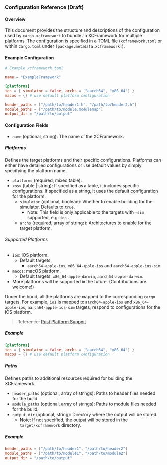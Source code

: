 ### Configuration Reference (Draft)

#### Overview

This document provides the structure and descriptions of the configuration used by `cargo-xcframework` to bundle an XCFramework for multiple platforms. The configuration is specified in a TOML file (`xcframework.toml` or within `Cargo.toml` under `[package.metadata.xcframework]`).

#### Example Configuration

```toml
# Example xcframework.toml

name = "ExampleFramework"

[platforms]
ios = { simulator = false, archs = ["aarch64", "x86_64"] }
macos = {} # use default platform configuration

header_paths = ["/path/to/header1.h", "/path/to/header2.h"]
module_paths = ["/path/to/module.modulemap"]
output_dir = "/path/to/output"
```

#### Configuration Fields

- `name` (optional, string): The name of the XCFramework.

##### Platforms

Defines the target platforms and their specific configurations. Platforms can either have detailed configurations or use default values by simply specifying the platform name.

- `platforms` (required, mixed table):
- `<os>` (table | string): If specified as a table, it includes specific configurations. If specified as a string, it uses the default configuration for the platform.
  - `simulator` (optional, boolean): Whether to enable building for the simulator. Defaults to `true`.
    - Note: This field is only applicable to the targets with `-sim` supported, e.g: `ios` .
  - `archs` (required, array of strings): Architectures to enable for the target platform.

###### Supported Platforms

- `ios`: iOS platform.
  - Default targets:
    - `aarch64-apple-ios`, `x86_64-apple-ios` and `aarch64-apple-ios-sim`
- `macos`: macOS platform.
  - Default targets: `x86_64-apple-darwin`, `aarch64-apple-darwin`.
- More platforms will be supported in the future. (Contributions are welcome!)

Under the hood, all the platforms are mapped to the corresponding `cargo` targets. For example, `ios` is mapped to `aarch64-apple-ios` and `x86_64-apple-ios`, `aarch64-apple-ios-sim` targets, respond to configurations for the iOS platform.

> Reference: [Rust Platform Support](https://doc.rust-lang.org/rustc/platform-support.html)

##### Example

```toml
[platforms]
ios = { simulator = false, archs = ["aarch64", "x86_64"] }
macos = {} # use default platform configuration
```

##### Paths

Defines paths to additional resources required for building the XCFramework.

- `header_paths` (optional, array of strings): Paths to header files needed for the build.
- `module_paths` (optional, array of strings): Paths to module files needed for the build.
- `output_dir` (optional, string): Directory where the output will be stored.
  - Note: If not specified, the output will be stored in the `target/xcframework` directory.

##### Example

```toml
header_paths = ["/path/to/header1", "/path/to/header2"]
module_paths = ["/path/to/module1", "/path/to/module2"]
output_dir = "/path/to/output"
```
